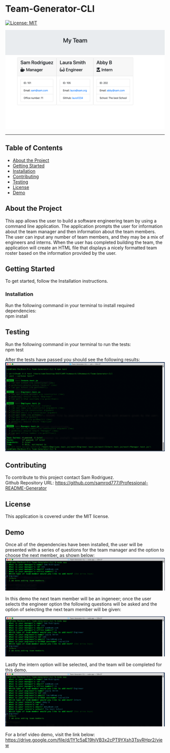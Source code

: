 # Team-Generator-CLI

[![License: MIT](https://img.shields.io/badge/License-MIT-yellow.svg)](https://opensource.org/licenses/MIT)  
  
![Team Generator LCI](./lib/pictures/renderedHTML.png)

---

## Table of Contents
- [About the Project](#About-the-Project)
- [Getting Started](#Getting-Started)
- [Installation](#Installation)
- [Contributing](#Contributing)
- [Testing](#Testing)
- [License](#License) 
- [Demo](#Demo)

## About the Project
This app allows the user to build a software engineering team by using a command line application. The application prompts the user for information about the team manager and then information about the team members. The user can input any number of team members, and they may be a mix of engineers and interns.  When the user has completed building the team, the application will create an HTML file that displays a nicely formatted team roster based on the information provided by the user.

## Getting Started  
To get started, follow the Installation instructions.  

### Installation  
Run the following command in your terminal to install required dependencies:  
npm install

## Testing
Run the following command in your terminal to run the tests:  
npm test  
  
After the tests have passed you should see the following results:  
![Team Generator LCI](./lib/pictures/TestsPassed.png)


## Contributing
To contribute to this project contact Sam Rodriguez.  
Github Repository URL: https://github.com/samrod777/Professional-README-Generator  

## License
This application is covered under the MIT license.  

## Demo  
Once all of the dependencies have been installed, the user will be presented with a series of questions for the team manager and the option to choose the next member, as shown below:  
  ![Team Generator LCI](./lib/pictures/addedManager.png)  
  
In this demo the next team member will be an ingeneer; once the user selects the engineer option the following questions will be asked and the option of selecting the next team member will be given:  

![Team Generator LCI](./lib/pictures/addedEngineer.png)
  
Lastly the intern option will be selected, and the team  will be completed for this demo.  
![Team Generator LCI](./lib/pictures/addedintern.png)

For a brief video demo, visit the link below:
https://drive.google.com/file/d/1Y1c5aE19hjVB3x2cPT9YXsh3TsvRHpr2/view
